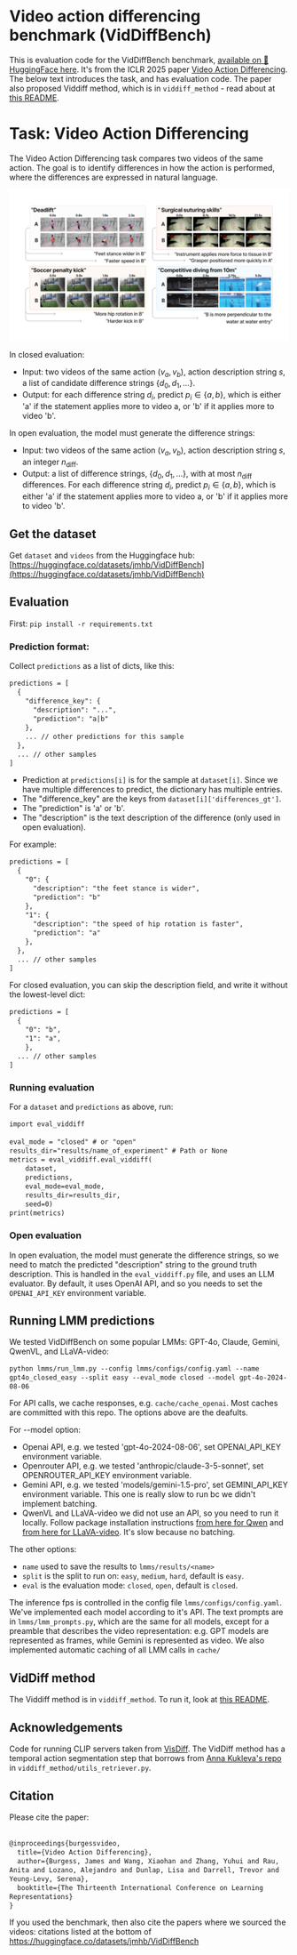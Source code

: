 # Video action differencing benchmark (VidDiffBench) 
This is evaluation code for the VidDiffBench benchmark, [available on 🤗 HuggingFace here](https://huggingface.co/datasets/jmhb/VidDiffBench). It's from the ICLR 2025 paper [Video Action Differencing](https://jmhb0.github.io/viddiff). The below text introduces the task, and has evaluation code. The paper also proposed Viddiff method, which is in `viddiff_method` - read about at [this README](viddiff_method/README.md). 


# Task: Video Action Differencing
The Video Action Differencing task compares two videos of the same action. The goal is to identify differences in how the action is performed, where the differences are expressed in natural language.

![morecontent](https://raw.githubusercontent.com/jmhb0/jmhb0.github.io/main/images/pull%20fig-5.jpg)

In closed evaluation: 
- Input: two videos of the same action ($v_a, v_b$), action description string $s$, a list of candidate difference strings $\lbrace d_0, d_1, ...\rbrace$.
- Output: for each difference string $d_i$, predict $p_i\in\lbrace a,b\rbrace$, which is either 'a' if the statement applies more to video a, or 'b' if it applies more to video 'b'.

In open evaluation, the model must generate the difference strings:
- Input: two videos of the same action ($v_a, v_b$), action description string $s$, an integer $n_{\text{diff}}$.
- Output: a list of difference strings, $\lbrace d_0, d_1, ...\rbrace$, with at most $n_{\text{diff}}$ differences. For each difference string $d_i$, predict $p_i\in\lbrace a,b\rbrace$, which is either 'a' if the statement applies more to video a, or 'b' if it applies more to video 'b'.



## Get the dataset
Get `dataset` and `videos` from the Huggingface hub: [https://huggingface.co/datasets/jmhb/VidDiffBench](https://huggingface.co/datasets/jmhb/VidDiffBench)

## Evaluation
First: `pip install -r requirements.txt`

### Prediction format:
Collect `predictions` as a list of dicts, like this:
```
predictions = [
  {
    "difference_key": {
      "description": "...",
      "prediction": "a|b"
    }, 
    ... // other predictions for this sample
  },
  ... // other samples
]
```
- Prediction at `predictions[i]` is for the sample at `dataset[i]`. Since we have multiple differences to predict, the dictionary has multiple entries.
- The "difference_key" are the keys from `dataset[i]['differences_gt']`.
- The "prediction" is 'a' or 'b'. 
- The "description" is the text description of the difference (only used in open evaluation). 

For example:
```
predictions = [
  {
    "0": {
      "description": "the feet stance is wider",
      "prediction": "b"
    }, 
    "1": {
      "description": "the speed of hip rotation is faster",
      "prediction": "a"
    }, 
  },
  ... // other samples
]
```

For closed evaluation, you can skip the description field, and write it without the lowest-level dict:
```
predictions = [
  {
    "0": "b",
    "1": "a",
    },
  ... // other samples
]
```
### Running evaluation
For a `dataset` and `predictions` as above, run:
```
import eval_viddiff

eval_mode = "closed" # or "open"
results_dir="results/name_of_experiment" # Path or None
metrics = eval_viddiff.eval_viddiff(
	dataset,
	predictions,
	eval_mode=eval_mode,
	results_dir=results_dir,
	seed=0)
print(metrics)
```


### Open evaluation 
In open evaluation, the model must generate the difference strings, so we need to match the predicted "description" string to the ground truth description. This is handled in the `eval_viddiff.py` file, and uses an LLM evaluator. By default, it uses OpenAI API, and so you needs to set the `OPENAI_API_KEY` environment variable. 



## Running LMM predictions 

We tested VidDiffBench on some popular LMMs: GPT-4o, Claude, Gemini, QwenVL, and LLaVA-video:
```
python lmms/run_lmm.py --config lmms/configs/config.yaml --name gpt4o_closed_easy --split easy --eval_mode closed --model gpt-4o-2024-08-06
```
For API calls, we cache responses, e.g. `cache/cache_openai`. Most caches are committed with this repo. The options above are the deafults. 

For --model option: 
- Openai API, e.g. we tested 'gpt-4o-2024-08-06', set OPENAI_API_KEY environment variable. 
- Openrouter API, e.g. we tested 'anthropic/claude-3-5-sonnet', set OPENROUTER_API_KEY environment variable. 
- Gemini API, e.g. we tested 'models/gemini-1.5-pro', set GEMINI_API_KEY environment variable. This one is really slow to run bc we didn't implement batching. 
- QwenVL and LLaVA-video we did not use an API, so you need to run it locally. Follow package installation instructions [from here for Qwen](https://huggingface.co/Qwen/Qwen2-VL-7B-Instruct) and [from here for LLaVA-video](https://huggingface.co/lmms-lab/LLaVA-Video-72-Qwen2). It's slow because no batching. 

The other options:
- `name` used to save the results to `lmms/results/<name>`
- `split` is the split to run on: `easy`, `medium`, `hard`, default is `easy`.
- `eval` is the evaluation mode: `closed`, `open`, default is `closed`.

The inference fps is controlled in the config file `lmms/configs/config.yaml`. We've implemented each model according to it's API. The text prompts are in `lmms/lmm_prompts.py`, which are the same for all models, except for a preamble that describes the video representation: e.g. GPT models are represented as frames, while Gemini is represented as video. We also implemented automatic caching of all LMM calls in `cache/`


## VidDiff method 
The Viddiff method is in `viddiff_method`. To run it, look at [this README](viddiff_method/README.md). 

## Acknowledgements 
Code for running CLIP servers taken from [VisDiff](https://github.com/Understanding-Visual-Datasets/VisDiff). The VidDiff method has a temporal action segmentation step that borrows from [Anna Kukleva's repo](https://github.com/Annusha/unsup_temp_embed) in `viddiff_method/utils_retriever.py`.


## Citation 
Please cite the paper: 
```

@inproceedings{burgessvideo,
  title={Video Action Differencing},
  author={Burgess, James and Wang, Xiaohan and Zhang, Yuhui and Rau, Anita and Lozano, Alejandro and Dunlap, Lisa and Darrell, Trevor and Yeung-Levy, Serena},
  booktitle={The Thirteenth International Conference on Learning Representations}
}
```

If you used the benchmark, then also cite the papers where we sourced the videos: citations listed at the bottom of https://huggingface.co/datasets/jmhb/VidDiffBench
